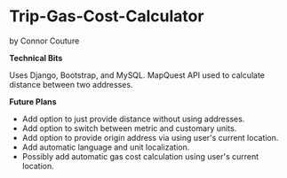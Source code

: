 # Trip-Gas-Cost-Calculator
by Connor Couture

**Technical Bits**

Uses Django, Bootstrap, and MySQL. MapQuest API used to calculate distance between two addresses. 

**Future Plans**

- Add option to just provide distance without using addresses.
- Add option to switch between metric and customary units.
- Add option to provide origin address via using user's current location.
- Add automatic language and unit localization.
- Possibly add automatic gas cost calculation using user's current location.
